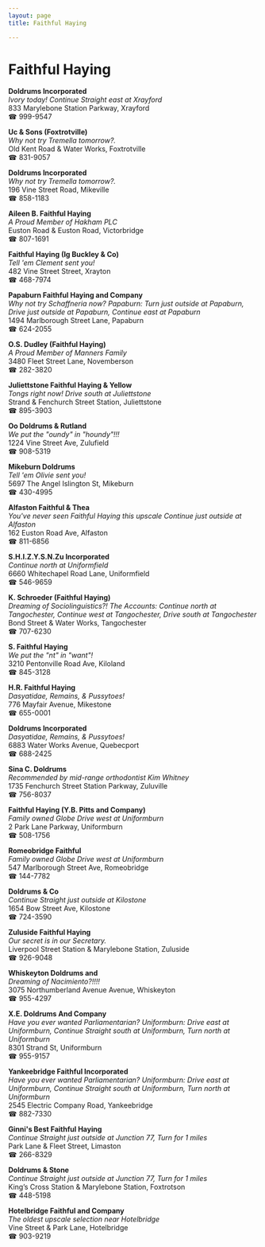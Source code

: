 ```yaml
---
layout: page 
title: Faithful Haying

---
```



# Faithful Haying


 **Doldrums Incorporated**  
_Ivory today! 
Continue Straight east at Xrayford_  
833 Marylebone Station Parkway, Xrayford  
☎ 999-9547

**Uc & Sons (Foxtrotville)**  
_Why not try Tremella tomorrow?._  
Old Kent Road & Water Works, Foxtrotville  
☎ 831-9057

**Doldrums Incorporated**  
_Why not try Tremella tomorrow?._  
196 Vine Street Road, Mikeville  
☎ 858-1183

**Aileen B. Faithful Haying**  
_A Proud Member of Hakham PLC_  
Euston Road & Euston Road, Victorbridge  
☎ 807-1691

**Faithful Haying (Ig Buckley & Co)**  
_Tell 'em Clement sent you!_  
482 Vine Street Street, Xrayton  
☎ 468-7974

**Papaburn Faithful Haying and Company**  
_Why not try Schaffneria now? 
Papaburn: Turn just outside at Papaburn, Drive just outside at Papaburn, Continue east at Papaburn_  
1494 Marlborough Street Lane, Papaburn  
☎ 624-2055

**O.S. Dudley (Faithful Haying)**  
_A Proud Member of Manners Family_  
3480 Fleet Street Lane, Novemberson  
☎ 282-3820

**Juliettstone Faithful Haying & Yellow**  
_Tongs right now! 
Drive south at Juliettstone_  
Strand & Fenchurch Street Station, Juliettstone  
☎ 895-3903

**Oo Doldrums & Rutland**  
_We put the "oundy" in "houndy"!!!_  
1224 Vine Street Ave, Zulufield  
☎ 908-5319

**Mikeburn Doldrums**  
_Tell 'em Olivie sent you!_  
5697 The Angel Islington St, Mikeburn  
☎ 430-4995

**Alfaston Faithful & Thea**  
_You've never seen Faithful Haying this upscale 
Continue just outside at Alfaston_  
162 Euston Road Ave, Alfaston  
☎ 811-6856

**S.H.I.Z.Y.S.N.Zu Incorporated**  
_Continue north at Uniformfield_  
6660 Whitechapel Road Lane, Uniformfield  
☎ 546-9659

**K. Schroeder (Faithful Haying)**  
_Dreaming of Sociolinguistics?! 
The Accounts: Continue north at Tangochester, Continue west at Tangochester, Drive south at Tangochester_  
Bond Street & Water Works, Tangochester  
☎ 707-6230

**S. Faithful Haying**  
_We put the "nt" in "want"!_  
3210 Pentonville Road Ave, Kiloland  
☎ 845-3128

**H.R. Faithful Haying**  
_Dasyatidae, Remains, & Pussytoes!_  
776 Mayfair Avenue, Mikestone  
☎ 655-0001

**Doldrums Incorporated**  
_Dasyatidae, Remains, & Pussytoes!_  
6883 Water Works Avenue, Quebecport  
☎ 688-2425

**Sina C. Doldrums**  
_Recommended by mid-range orthodontist Kim Whitney_  
1735 Fenchurch Street Station Parkway, Zuluville  
☎ 756-8037

**Faithful Haying (Y.B. Pitts and Company)**  
_Family owned Globe 
Drive west at Uniformburn_  
2 Park Lane Parkway, Uniformburn  
☎ 508-1756

**Romeobridge Faithful**  
_Family owned Globe 
Drive west at Uniformburn_  
547 Marlborough Street Ave, Romeobridge  
☎ 144-7782

**Doldrums & Co**  
_Continue Straight just outside at Kilostone_  
1654 Bow Street Ave, Kilostone  
☎ 724-3590

**Zuluside Faithful Haying**  
_Our secret is in our Secretary._  
Liverpool Street Station & Marylebone Station, Zuluside  
☎ 926-9048

**Whiskeyton Doldrums and**  
_Dreaming of Nacimiento?!!!!_  
3075 Northumberland Avenue Avenue, Whiskeyton  
☎ 955-4297

**X.E. Doldrums And Company**  
_Have you ever wanted Parliamentarian? 
Uniformburn: Drive east at Uniformburn, Continue Straight south at Uniformburn, Turn north at Uniformburn_  
8301 Strand St, Uniformburn  
☎ 955-9157

**Yankeebridge Faithful Incorporated**  
_Have you ever wanted Parliamentarian? 
Uniformburn: Drive east at Uniformburn, Continue Straight south at Uniformburn, Turn north at Uniformburn_  
2545 Electric Company Road, Yankeebridge  
☎ 882-7330

**Ginni's Best Faithful Haying**  
_Continue Straight just outside at Junction 77, Turn for 1 miles_  
Park Lane & Fleet Street, Limaston  
☎ 266-8329

**Doldrums & Stone**  
_Continue Straight just outside at Junction 77, Turn for 1 miles_  
King’s Cross Station & Marylebone Station, Foxtrotson  
☎ 448-5198

**Hotelbridge Faithful and Company**  
_The oldest upscale selection near Hotelbridge_  
Vine Street & Park Lane, Hotelbridge  
☎ 903-9219


